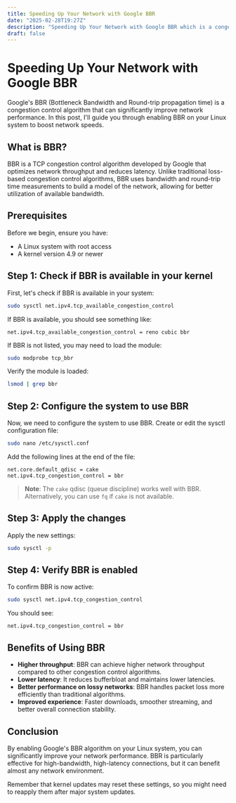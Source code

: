 ```yaml
---
title: Speeding Up Your Network with Google BBR
date: "2025-02-28T19:27Z"
description: "Speeding Up Your Network with Google BBR which is a congestion control algorithm that can significantly improve network performance"
draft: false
---
```


# Speeding Up Your Network with Google BBR

Google's BBR (Bottleneck Bandwidth and Round-trip propagation time) is a congestion control algorithm that can significantly improve network performance. In this post, I'll guide you through enabling BBR on your Linux system to boost network speeds.

## What is BBR?

BBR is a TCP congestion control algorithm developed by Google that optimizes network throughput and reduces latency. Unlike traditional loss-based congestion control algorithms, BBR uses bandwidth and round-trip time measurements to build a model of the network, allowing for better utilization of available bandwidth.

## Prerequisites

Before we begin, ensure you have:
- A Linux system with root access
- A kernel version 4.9 or newer

## Step 1: Check if BBR is available in your kernel

First, let's check if BBR is available in your system:

```bash
sudo sysctl net.ipv4.tcp_available_congestion_control
```

If BBR is available, you should see something like:
```
net.ipv4.tcp_available_congestion_control = reno cubic bbr
```

If BBR is not listed, you may need to load the module:

```bash
sudo modprobe tcp_bbr
```

Verify the module is loaded:
```bash
lsmod | grep bbr
```

## Step 2: Configure the system to use BBR

Now, we need to configure the system to use BBR. Create or edit the sysctl configuration file:

```bash
sudo nano /etc/sysctl.conf
```

Add the following lines at the end of the file:

```
net.core.default_qdisc = cake
net.ipv4.tcp_congestion_control = bbr
```

> **Note**: The `cake` qdisc (queue discipline) works well with BBR. Alternatively, you can use `fq` if `cake` is not available.

## Step 3: Apply the changes

Apply the new settings:

```bash
sudo sysctl -p
```

## Step 4: Verify BBR is enabled

To confirm BBR is now active:

```bash
sudo sysctl net.ipv4.tcp_congestion_control
```

You should see:
```
net.ipv4.tcp_congestion_control = bbr
```

## Benefits of Using BBR

- **Higher throughput**: BBR can achieve higher network throughput compared to other congestion control algorithms.
- **Lower latency**: It reduces bufferbloat and maintains lower latencies.
- **Better performance on lossy networks**: BBR handles packet loss more efficiently than traditional algorithms.
- **Improved experience**: Faster downloads, smoother streaming, and better overall connection stability.

## Conclusion

By enabling Google's BBR algorithm on your Linux system, you can significantly improve your network performance. BBR is particularly effective for high-bandwidth, high-latency connections, but it can benefit almost any network environment.

Remember that kernel updates may reset these settings, so you might need to reapply them after major system updates.

